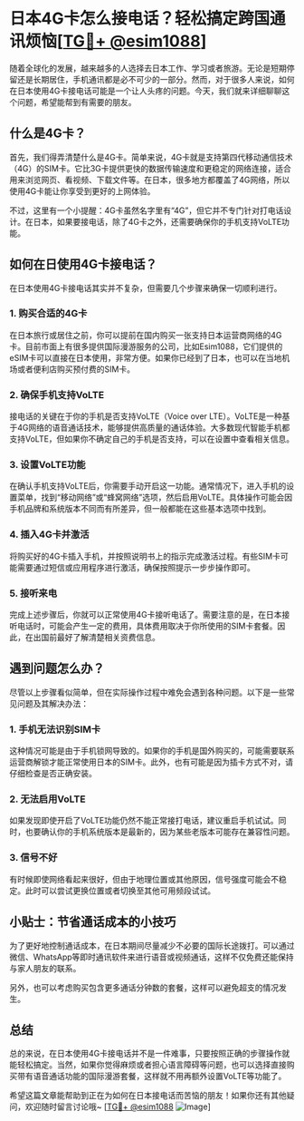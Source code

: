 # 日本4G卡怎么接电话？轻松搞定跨国通讯烦恼[[TG💪+ @esim1088](https://t.me/s/esim1088)]

随着全球化的发展，越来越多的人选择去日本工作、学习或者旅游。无论是短期停留还是长期居住，手机通讯都是必不可少的一部分。然而，对于很多人来说，如何在日本使用4G卡接电话可能是一个让人头疼的问题。今天，我们就来详细聊聊这个问题，希望能帮到有需要的朋友。

## 什么是4G卡？

首先，我们得弄清楚什么是4G卡。简单来说，4G卡就是支持第四代移动通信技术（4G）的SIM卡。它比3G卡提供更快的数据传输速度和更稳定的网络连接，适合用来浏览网页、看视频、下载文件等。在日本，很多地方都覆盖了4G网络，所以使用4G卡能让你享受到更好的上网体验。

不过，这里有一个小提醒：4G卡虽然名字里有“4G”，但它并不专门针对打电话设计。在日本，如果要接电话，除了4G卡之外，还需要确保你的手机支持VoLTE功能。

## 如何在日使用4G卡接电话？

在日本使用4G卡接电话其实并不复杂，但需要几个步骤来确保一切顺利进行。

### 1. 购买合适的4G卡

在日本旅行或居住之前，你可以提前在国内购买一张支持日本运营商网络的4G卡。目前市面上有很多提供国际漫游服务的公司，比如Esim1088，它们提供的eSIM卡可以直接在日本使用，非常方便。如果你已经到了日本，也可以在当地机场或者便利店购买预付费的SIM卡。

### 2. 确保手机支持VoLTE

接电话的关键在于你的手机是否支持VoLTE（Voice over LTE）。VoLTE是一种基于4G网络的语音通话技术，能够提供高质量的通话体验。大多数现代智能手机都支持VoLTE，但如果你不确定自己的手机是否支持，可以在设置中查看相关信息。

### 3. 设置VoLTE功能

在确认手机支持VoLTE后，你需要手动开启这一功能。通常情况下，进入手机的设置菜单，找到“移动网络”或“蜂窝网络”选项，然后启用VoLTE。具体操作可能会因手机品牌和系统版本不同而有所差异，但一般都能在这些基本选项中找到。

### 4. 插入4G卡并激活

将购买好的4G卡插入手机，并按照说明书上的指示完成激活过程。有些SIM卡可能需要通过短信或应用程序进行激活，确保按照提示一步步操作即可。

### 5. 接听来电

完成上述步骤后，你就可以正常使用4G卡接听电话了。需要注意的是，在日本接听电话时，可能会产生一定的费用，具体费用取决于你所使用的SIM卡套餐。因此，在出国前最好了解清楚相关资费信息。

## 遇到问题怎么办？

尽管以上步骤看似简单，但在实际操作过程中难免会遇到各种问题。以下是一些常见问题及其解决办法：

### 1. 手机无法识别SIM卡

这种情况可能是由于手机锁网导致的。如果你的手机是国外购买的，可能需要联系运营商解锁才能正常使用日本的SIM卡。此外，也有可能是因为插卡方式不对，请仔细检查是否正确安装。

### 2. 无法启用VoLTE

如果发现即使开启了VoLTE功能仍然不能正常接打电话，建议重启手机试试。同时，也要确认你的手机系统版本是最新的，因为某些老版本可能存在兼容性问题。

### 3. 信号不好

有时候即使网络看起来很好，但由于地理位置或其他原因，信号强度可能会不稳定。此时可以尝试更换位置或者切换至其他可用频段试试。

## 小贴士：节省通话成本的小技巧

为了更好地控制通话成本，在日本期间尽量减少不必要的国际长途拨打。可以通过微信、WhatsApp等即时通讯软件来进行语音或视频通话，这样不仅免费还能保持与家人朋友的联系。

另外，也可以考虑购买包含更多通话分钟数的套餐，这样可以避免超支的情况发生。

## 总结

总的来说，在日本使用4G卡接电话并不是一件难事，只要按照正确的步骤操作就能轻松搞定。当然，如果你觉得麻烦或者担心语言障碍等问题，也可以选择直接购买带有语音通话功能的国际漫游套餐，这样就不用再额外设置VoLTE等功能了。

希望这篇文章能帮助到正在为如何在日本接电话而苦恼的朋友！如果你还有其他疑问，欢迎随时留言讨论哦~ [[TG💪+ @esim1088](https://t.me/s/esim1088) ![Image](https://i.postimg.cc/4NQfJmqS/Snipaste-2025-05-13-00-14-12.png)]